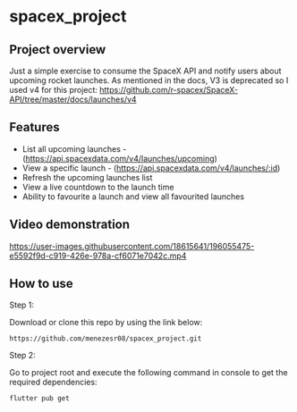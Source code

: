 # spacex_project

## Project overview

Just a simple exercise  to consume the SpaceX API and notify users about upcoming rocket launches. As mentioned in the docs, V3 is deprecated so I used v4 for this project: https://github.com/r-spacex/SpaceX-API/tree/master/docs/launches/v4

## Features
* List all upcoming launches - (https://api.spacexdata.com/v4/launches/upcoming)
* View a specific launch - (https://api.spacexdata.com/v4/launches/:id)
* Refresh the upcoming launches list
* View a live countdown to the launch time
* Ability to favourite a launch and view all favourited launches

## Video demonstration
https://user-images.githubusercontent.com/18615641/196055475-e5592f9d-c919-426e-978a-cf6071e7042c.mp4


## How to use
Step 1:

Download or clone this repo by using the link below:

`https://github.com/menezesr08/spacex_project.git`

Step 2:

Go to project root and execute the following command in console to get the required dependencies:

`flutter pub get`


